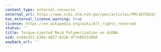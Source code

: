 ```yaml
---
content_type: external-resource
external_url: https://www.ncbi.nlm.nih.gov/pmc/articles/PMC1075924/
has_external_license_warning: true
license: https://en.wikipedia.org/wiki/All_rights_reserved
status: ''
title: Torque-Limited RecA Polymerization on dsDNA
uid: e184e151-b30a-4827-8218-d77e0623360d
wayback_url: ''
---
```

